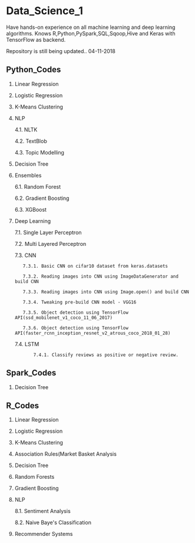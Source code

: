 # Data_Science_1

Have hands-on experience on all machine learning and deep learning algorithms.
Knows R,Python,PySpark,SQL,Sqoop,Hive and Keras with TensorFlow as backend.

Repository is still being updated..
04-11-2018


Python_Codes
-------------
1. Linear Regression
2. Logistic Regression
3. K-Means Clustering
4. NLP

   	  4.1. NLTK

   	  4.2. TextBlob

   	  4.3. Topic Modelling

5. Decision Tree
6. Ensembles

   	  6.1. Random Forest

   	  6.2. Gradient Boosting

   	  6.3. XGBoost

7. Deep Learning

     7.1. Single Layer Perceptron

     7.2. Multi Layered Perceptron

     7.3. CNN

		  7.3.1. Basic CNN on cifar10 dataset from keras.datasets

	 	  7.3.2. Reading images into CNN using ImageDataGenerator and build CNN

	 	  7.3.3. Reading images into CNN using Image.open() and build CNN

		  7.3.4. Tweaking pre-build CNN model - VGG16

		  7.3.5. Object detection using TensorFlow API(ssd_mobilenet_v1_coco_11_06_2017)

  		  7.3.6. Object detection using TensorFlow API(faster_rcnn_inception_resnet_v2_atrous_coco_2018_01_28)
	
     7.4. LSTM

        	  7.4.1. Classify reviews as positive or negative review.


Spark_Codes
-----------
1. Decision Tree


R_Codes
-------
1. Linear Regression
2. Logistic Regression
3. K-Means Clustering
4. Association Rules(Market Basket Analysis
5. Decision Tree
6. Random Forests
7. Gradient Boosting
8. NLP

   	 8.1. Sentiment Analysis

   	 8.2. Naive Baye's Classification

9. Recommender Systems
